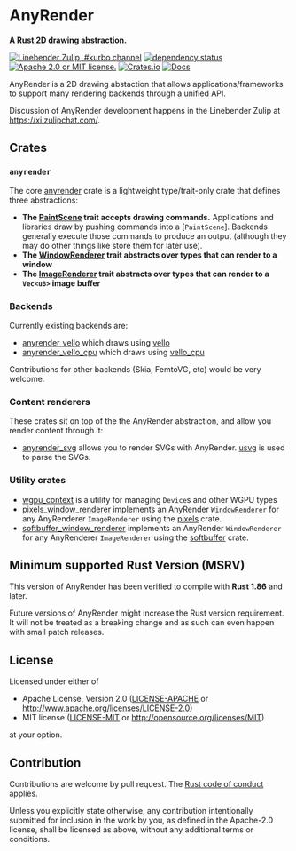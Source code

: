 # AnyRender

**A Rust 2D drawing abstraction.**

[![Linebender Zulip, #kurbo channel](https://img.shields.io/badge/Linebender-grey?logo=Zulip)](https://xi.zulipchat.com)
[![dependency status](https://deps.rs/repo/github/dioxuslabs/anyrender/status.svg)](https://deps.rs/repo/github/dioxuslabs/anyrender)
[![Apache 2.0 or MIT license.](https://img.shields.io/badge/license-Apache--2.0_OR_MIT-blue.svg)](#license)
[![Crates.io](https://img.shields.io/crates/v/anyrender.svg)](https://crates.io/crates/anyrender)
[![Docs](https://docs.rs/anyrender/badge.svg)](https://docs.rs/anyrender)

AnyRender is a 2D drawing abstaction that allows applications/frameworks to support many rendering backends through a unified API.

Discussion of AnyRender development happens in the Linebender Zulip at <https://xi.zulipchat.com/>.

## Crates

### `anyrender`

The core [anyrender](https://docs.rs/anyrender) crate is a lightweight type/trait-only crate that defines three abstractions:

- **The [PaintScene](https://docs.rs/anyrender/latest/anyrender/trait.PaintScene.html) trait accepts drawing commands.**
  Applications and libraries draw by pushing commands into a [`PaintScene`]. Backends generally execute those commands to
  produce an output (although they may do other things like store them for later use).
- **The [WindowRenderer](https://docs.rs/anyrender/latest/anyrender/trait.WindowRenderer.html) trait abstracts over types that can render to a window**
- **The [ImageRenderer](https://docs.rs/anyrender/latest/anyrender/trait.ImageRenderer.html) trait abstracts over types that can render to a `Vec<u8>` image buffer**

### Backends

Currently existing backends are:

- [anyrender_vello](https://docs.rs/anyrender_vello) which draws using [vello](https://docs.rs/vello)
- [anyrender_vello_cpu](https://docs.rs/anyrender_vello_cpu) which draws using [vello_cpu](https://docs.rs/vello_cpu)

Contributions for other backends (Skia, FemtoVG, etc) would be very welcome.

### Content renderers

These crates sit on top of the the AnyRender abstraction, and allow you render content through it:

- [anyrender_svg](https://docs.rs/anyrender_svg) allows you to render SVGs with AnyRender. [usvg](https://docs.rs/usvg) is used to parse the SVGs.

### Utility crates

- [wgpu_context](https://docs.rs/wgpu_context) is a utility for managing `Device`s and other WGPU types
- [pixels_window_renderer](https://docs.rs/pixels_window_renderer) implements an AnyRender `WindowRenderer` for any AnyRenderer `ImageRenderer` using the [pixels](https://docs.rs/pixels) crate.
- [softbuffer_window_renderer](https://docs.rs/softbuffer_window_renderer) implements an AnyRender `WindowRenderer` for any AnyRenderer `ImageRenderer` using the [softbuffer](https://docs.rs/softbuffer) crate.


## Minimum supported Rust Version (MSRV)

This version of AnyRender has been verified to compile with **Rust 1.86** and later.

Future versions of AnyRender might increase the Rust version requirement.
It will not be treated as a breaking change and as such can even happen with small patch releases.

## License

Licensed under either of

- Apache License, Version 2.0 ([LICENSE-APACHE](LICENSE-APACHE) or <http://www.apache.org/licenses/LICENSE-2.0>)
- MIT license ([LICENSE-MIT](LICENSE-MIT) or <http://opensource.org/licenses/MIT>)

at your option.

## Contribution

Contributions are welcome by pull request. The [Rust code of conduct] applies.

Unless you explicitly state otherwise, any contribution intentionally submitted for inclusion in the work by you, as defined in the Apache-2.0 license, shall be licensed as above, without any additional terms or conditions.

[color]: https://crates.io/crates/color
[kurbo]: https://crates.io/crates/kurbo
[Rust Code of Conduct]: https://www.rust-lang.org/policies/code-of-conduct


